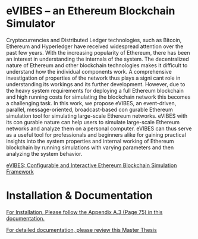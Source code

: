 # eVIBES – an Ethereum Blockchain Simulator

Cryptocurrencies and Distributed Ledger technologies, such as Bitcoin, Ethereum and Hyperledger have received widespread attention over the past few years. With the increasing popularity of Ethereum, there has been an interest in understanding the internals of the system. The decentralized nature of Ethereum and other blockchain technologies makes it difficult to understand how the individual components work. A comprehensive investigation of properties of the network thus plays a signi cant role in understanding its workings and its further development. However, due to the heavy system requirements for deploying a full Ethereum blockchain and high running costs for simulating the blockchain network this becomes a challenging task. In this work, we propose eVIBES, an event-driven, parallel, message-oriented, broadcast-based con gurable Ethereum simulation tool for simulating large-scale Ethereum networks. eVIBES with its con gurable nature can help users to simulate large-scale Ethereum networks and analyze them on a personal computer. eVIBES can thus serve as a useful tool for professionals and beginners alike for gaining practical insights into the system properties and internal working of Ethereum blockchain by running simulations with varying parameters and then analyzing the system behavior.
  
[eVIBES: Configurable and Interactive Ethereum Blockchain Simulation Framework](https://dl.acm.org/citation.cfm?id=3284020)

# Installation & Documentation

[For Installation, Please follow the Appendix A.3 (Page 75) in this documentation.](https://github.com/i13-msrg/evibes/blob/master/MasterThesis-AdityaShrikantDeshpande.pdf)

[For detailed documentation, please review this Master Thesis](https://github.com/i13-msrg/evibes/blob/master/MasterThesis-AdityaShrikantDeshpande.pdf)
